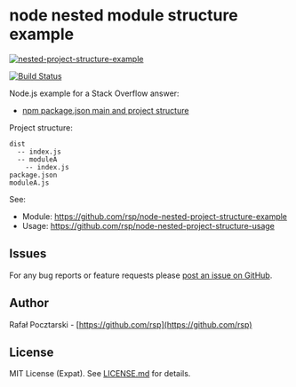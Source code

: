 node nested module structure example
====================================
[![nested-project-structure-example](https://nodei.co/npm/nested-project-structure-example.png?compact=true)](https://www.npmjs.com/package/nested-project-structure-example)

[![Build Status](https://travis-ci.org/rsp/node-nested-project-structure-example.svg?branch=master)](https://travis-ci.org/rsp/node-nested-project-structure-example)

Node.js example for a Stack Overflow answer:

* [npm package.json main and project structure](https://stackoverflow.com/a/39743889/613198)

Project structure:

```
dist
  -- index.js
  -- moduleA
    -- index.js
package.json
moduleA.js
```

See:

* Module: https://github.com/rsp/node-nested-project-structure-example
* Usage: https://github.com/rsp/node-nested-project-structure-usage

Issues
------
For any bug reports or feature requests please
[post an issue on GitHub](https://github.com/rsp/node-nested-project-structure-example/issues).

Author
------
Rafał Pocztarski - [https://github.com/rsp](https://github.com/rsp)

License
-------
MIT License (Expat). See [LICENSE.md](LICENSE.md) for details.
